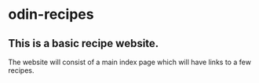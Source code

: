 # odin-recipes
## This is a basic recipe website.
The website will consist of a main index page which will have links to a few recipes.


